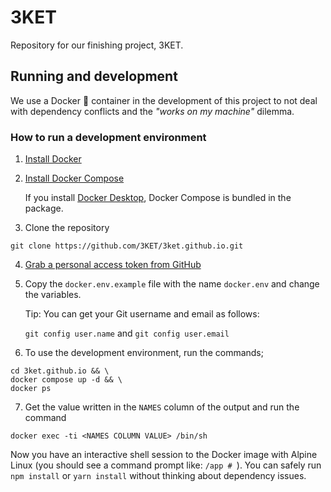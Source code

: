 # 3KET
Repository for our finishing project, 3KET.


## Running and development

We use a Docker :whale: container in the development of this project to not deal with dependency conflicts and 
the _"works on my machine"_ dilemma.

### How to run a development environment

1. [Install Docker](https://docs.docker.com/get-docker/)
   
2. [Install Docker Compose](https://docs.docker.com/compose/install/)
    
    If you install [Docker Desktop](https://docs.docker.com/desktop/), Docker Compose is bundled in the package.
   

3. Clone the repository
```shell
git clone https://github.com/3KET/3ket.github.io.git
```

4. [Grab a personal access token from GitHub](https://docs.github.com/en/authentication/keeping-your-account-and-data-secure/creating-a-personal-access-token)


5. Copy the `docker.env.example` file with the name `docker.env` and change the variables.
   
   Tip: You can get your Git username and email as follows:
   
   `git config user.name` and `git config user.email`


6. To use the development environment, run the commands;

```shell 
cd 3ket.github.io && \
docker compose up -d && \
docker ps
```

7. Get the value written in the `NAMES` column of the output and run  the command
```shell
docker exec -ti <NAMES COLUMN VALUE> /bin/sh
```

Now you have an interactive shell session to the Docker image with Alpine Linux (you should see a command prompt like: `/app # `). 
You can safely run `npm install` or `yarn install` without thinking about dependency issues.